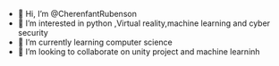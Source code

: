 - 👋 Hi, I’m @CherenfantRubenson
- 👀 I’m interested in python ,Virtual reality,machine learning and cyber security
- 🌱 I’m currently learning computer science 
- 💞️ I’m looking to collaborate on unity project and machine learninh


<!---
CherenfantRubenson/CherenfantRubenson is a ✨ special ✨ repository because its `README.md` (this file) appears on your GitHub profile.
You can click the Preview link to take a look at your changes.
--->
